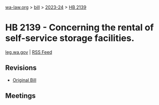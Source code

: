 [wa-law.org](/) > [bill](/bill/) > [2023-24](/bill/2023-24/) > [HB 2139](/bill/2023-24/hb/2139/)

# HB 2139 - Concerning the rental of self-service storage facilities.
[leg.wa.gov](https://app.leg.wa.gov/billsummary?BillNumber=2139&Year=2023&Initiative=false) | [RSS Feed](./rss.xml)

## Revisions
* [Original Bill](1/)

## Meetings